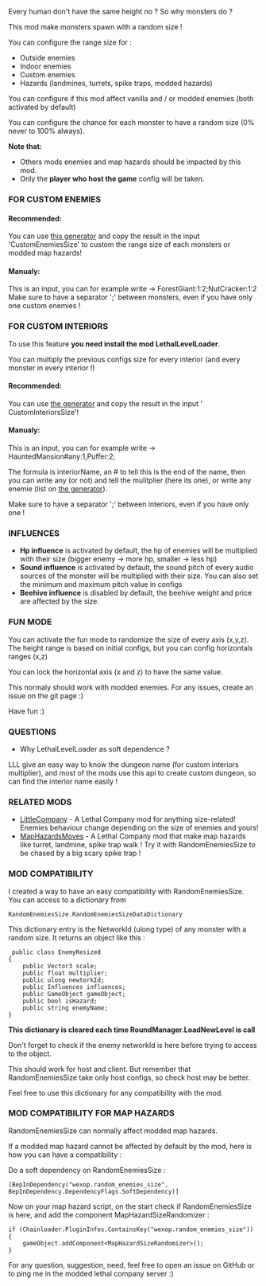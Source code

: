 Every human don't have the same height no ? So why monsters do ?

This mod make monsters spawn with a random size !

You can configure the range size for :

- Outside enemies
- Indoor enemies
- Custom enemies
- Hazards (landmines, turrets, spike traps, modded hazards)

You can configure if this mod affect vanilla and / or modded enemies (both activated by default)

You can configure the chance for each monster to have a random size (0% never to 100% always).

**Note that:**

- Others mods enemies and map hazards should be impacted by this mod.
- Only the **player who host the game** config will be taken.

### FOR CUSTOM ENEMIES

#### Recommended:

You can use [this generator](https://wexop.github.io/RandomEnemiesSizeCustomGeneraror) and copy the result in the
input 'CustomEnemiesSize' to custom the range size of each monsters or modded map hazards!

#### Manualy:

This is an input, you can for example write -> ForestGiant:1:2;NutCracker:1:2 Make sure to have a separator ';' between
monsters, even if you have only one custom enemies !

### FOR CUSTOM INTERIORS

To use this feature **you need install the mod LethalLevelLoader**.

You can multiply the previous configs size for every interior (and every monster in every interior !)

#### Recommended:

You can use [the generator](https://wexop.github.io/RandomEnemiesSizeCustomGeneraror) and copy the result in the input '
CustomInteriorsSize'!

#### Manualy:

This is an input, you can for example write -> HauntedMansion#any:1,Puffer:2;

The formula is interiorName, an # to tell this is the end of the name, then you can write any (or not) and tell the
mulitplier (here its one), or write any enemie (list
on [the generator](https://wexop.github.io/RandomEnemiesSizeCustomGeneraror)).

Make sure to have a separator ';' between interiors, even if you have only one !

### INFLUENCES

- **Hp influence** is activated by default, the hp of enemies will be multiplied with their size (bigger enemy -> more
  hp, smaller -> less hp)
- **Sound influence** is activated by default, the sound pitch of every audio sources of the monster will be multiplied
  with their size. You can also set the minimum and maximum pitch value in configs
- **Beehive influence** is disabled by default, the beehive weight and price are affected by the size.

### FUN MODE
You can activate the fun mode to randomize the size of every axis (x,y,z). The height range is based on initial configs,
but you can config horizontals ranges (x,z)

You can lock the horizontal axis (x and z) to have the same value.

This normaly should work with modded enemies. For any issues, create an issue on the git page :)

Have fun :)

### QUESTIONS

- Why LethalLevelLoader as soft dependence ?

LLL give an easy way to know the dungeon name (for custom interiors multiplier), and most of the mods use this api to
create custom dungeon, so can find the interior name easily !

### RELATED MODS

- [LittleCompany](https://thunderstore.io/c/lethal-company/p/Toybox/LittleCompany/) - A Lethal Company mod for anything size-related! Enemies behaviour change depending on the size of enemies and yours!
- [MapHazardsMoves](https://thunderstore.io/c/lethal-company/p/Wexop/MapHazardsMoves/) - A Lethal Company mod that make map hazards like turret, landmine, spike trap walk ! Try it with RandomEnemiesSize to be chased by a big scary spike trap ! 

### MOD COMPATIBILITY

I created a way to have an easy compatibility with RandomEnemiesSize. You can access to a dictionary from

```RandomEnemiesSize.RandomEnemiesSizeDataDictionary```

This dictionary entry is the NetworkId (ulong type) of any monster with a random size.
It returns an object like this :

``` 
 public class EnemyResized
{
    public Vector3 scale;
    public float multiplier;
    public ulong newtorkId;
    public Influences influences;
    public GameObject gameObject;
    public bool isHazard;
    public string enemyName;
}
 ```

**This dictionary is cleared each time RoundManager.LoadNewLevel is call**

Don't forget to check if the enemy networkId is here before trying to access to the object.

This should work for host and client. But remember that RandomEnemiesSize take only host configs, so check host may be better.

Feel free to use this dictionary for any compatibility with the mod.

### MOD COMPATIBILITY FOR MAP HAZARDS

RandomEnemiesSize can normally affect modded map hazards. 

If a modded map hazard cannot be affected by default by the mod, here is how you can have a compatibility :

Do a soft dependency on RandomEnemiesSize :
``` 
[BepInDependency("wexop.random_enemies_size", BepInDependency.DependencyFlags.SoftDependency)]
 ```
Now on your map hazard script, on the start check if RandomEnemiesSize is here, and add the component MapHazardSizeRandomizer : 

``` 
if (Chainloader.PluginInfos.ContainsKey("wexop.random_enemies_size"))
{
    gameObject.addComponent<MapHazardSizeRandomizer>();
}
 ```

For any question, suggestion, need, feel free to open an issue on GitHub or to ping me in the modded lethal company server :)

